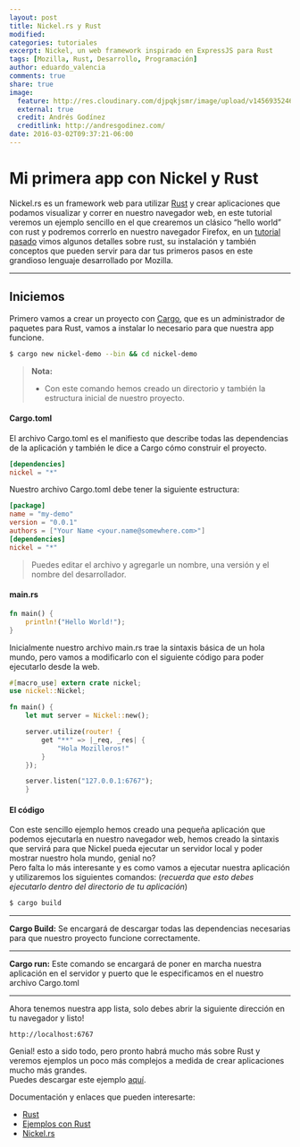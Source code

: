 ```yaml
---
layout: post
title: Nickel.rs y Rust
modified:
categories: tutoriales
excerpt: Nickel, un web framework inspirado en ExpressJS para Rust
tags: [Mozilla, Rust, Desarrollo, Programación]
author: eduardo_valencia
comments: true
share: true
image:
  feature: http://res.cloudinary.com/djpqkjsmr/image/upload/v1456935246/MozSV/nickel_rust.png
  external: true
  credit: Andrés Godínez
  creditlink: http://andresgodinez.com/  
date: 2016-03-02T09:37:21-06:00
---
```


Mi primera app con Nickel y Rust
===================


Nickel.rs es un framework web para utilizar [Rust](https://www.rust-lang.org/) y crear aplicaciones que podamos visualizar y correr en nuestro navegador web, en este tutorial veremos un ejemplo sencillo en el que crearemos un clásico “hello world” con rust y podremos correrlo en nuestro navegador Firefox, en un [tutorial pasado](http://mozillasv.github.io/tutoriales/hola-mundo-con-rust/) vimos algunos detalles sobre rust, su instalación y también conceptos que pueden servir para dar tus primeros pasos en este grandioso lenguaje desarrollado por Mozilla.

----------


Iniciemos
-------------

Primero vamos a crear un proyecto con [Cargo](http://doc.crates.io/index.html), que es un administrador de paquetes para Rust, vamos a instalar lo necesario para que nuestra app funcione.

```bash
$ cargo new nickel-demo --bin && cd nickel-demo
```

> <b>Nota:</b>  
> - Con este comando hemos creado un directorio y también la estructura inicial de nuestro proyecto.


#### <i class="icon-file"></i> Cargo.toml

El archivo Cargo.toml es el manifiesto que describe todas las dependencias de la aplicación y también le dice a Cargo cómo construir el proyecto.

```toml
[dependencies]
nickel = "*"
```

Nuestro archivo Cargo.toml debe tener la siguiente estructura:

```toml    
[package]
name = "my-demo"
version = "0.0.1"
authors = ["Your Name <your.name@somewhere.com>"]
[dependencies]
nickel = "*"
```

> Puedes editar el archivo y agregarle un nombre, una versión y el nombre del desarrollador.

#### <i class="icon-file"></i> main.rs

```rust
fn main() {
	println!("Hello World!");
}
```

Inicialmente nuestro archivo main.rs trae la sintaxis básica de un hola mundo, pero vamos a modificarlo con el siguiente código para poder ejecutarlo desde la web.

```rust
#[macro_use] extern crate nickel;
use nickel::Nickel;

fn main() {
	let mut server = Nickel::new();

	server.utilize(router! {
	    get "**" => |_req, _res| {
	        "Hola Mozilleros!"
	    }
	});

	server.listen("127.0.0.1:6767");
	}
```

#### <i class="icon-pencil"></i> El código

Con este sencillo ejemplo hemos creado una pequeña aplicación que podemos ejecutarla en nuestro navegador web, hemos creado la sintaxis que servirá para que Nickel pueda ejecutar un servidor local y poder mostrar nuestro hola mundo, genial no?  
Pero falta lo más interesante y es como vamos a ejecutar nuestra aplicación y utilizaremos los siguientes comandos:
(<i>recuerda que esto debes ejecutarlo dentro del directorio de tu aplicación</i>)

```bash
$ cargo build
```

----------

**Cargo Build:**
Se encargará de descargar todas las dependencias necesarias para que nuestro proyecto funcione correctamente.

----------

**Cargo run:**
Este comando se encargará de poner en marcha nuestra aplicación en el servidor y puerto que le especificamos en el nuestro archivo Cargo.toml

----------


Ahora tenemos nuestra app lista, solo debes abrir la siguiente dirección en tu navegador y listo!

```
http://localhost:6767
```

Genial! esto a sido todo, pero pronto habrá mucho más sobre Rust y veremos ejemplos un poco más complejos a medida de crear aplicaciones mucho más grandes.  
Puedes descargar este ejemplo [aquí](https://github.com/mozillaSv/RustEjemploWeb).


Documentación y enlaces que pueden interesarte:  
- [Rust](https://www.rust-lang.org/)  
- [Ejemplos con Rust](http://rustbyexample.com/)  
- [Nickel.rs](http://nickel.rs/)
